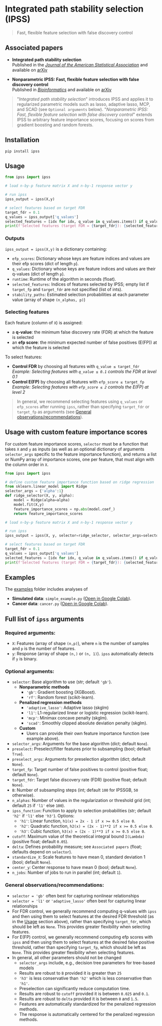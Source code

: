 # Integrated path stability selection (IPSS)

> Fast, flexible feature selection with false discovery control

## Associated papers

- **Integrated path stability selection**  
  Published in the [*Journal of the American Statistical Association*](https://doi.org/10.1080/01621459.2025.2525589) and available on [arXiv](https://arxiv.org/abs/2403.15877)

- **Nonparametric IPSS: Fast, flexible feature selection with false discovery control**  
  Published in [*Bioinformatics*](https://doi.org/10.1093/bioinformatics/btaf299) and available on [arXiv](https://arxiv.org/abs/2410.02208)

> "*Integrated path stability selection*" introduces IPSS and applies it to regularized parametric models such as lasso, adaptive lasso, MCP, and SCAD (see `Optional arguments` below). "*Nonparametric IPSS: Fast, flexible feature selection with false discovery control*" extends IPSS to arbitrary feature importance scores, focusing on scores from gradient boosting and random forests.

## Installation
```
pip install ipss
```

## Usage
```python
from ipss import ipss

# load n-by-p feature matrix X and n-by-1 response vector y

# run ipss
ipss_output = ipss(X,y)

# select features based on target FDR
target_fdr = 0.1
q_values = ipss_output['q_values']
selected_features = [idx for idx, q_value in q_values.items() if q_value <= target_fdr]
print(f'Selected features (target FDR = {target_fdr}): {selected_features}')
```
### Outputs
`ipss_output = ipss(X,y)` is a dictionary containing:
- `efp_scores`: Dictionary whose keys are feature indices and values are their efp scores (dict of length `p`).
- `q_values`: Dictionary whose keys are feature indices and values are their q-values (dict of length `p`).
- `runtime`: Runtime of the algorithm in seconds (float).
- `selected_features`: Indices of features selected by IPSS; empty list if `target_fp` and `target_fdr` are not specified (list of ints).
- `stability_paths`: Estimated selection probabilities at each parameter value (array of shape `(n_alphas, p)`)

### Selecting features
Each feature (column of `X`) is assigned:
- a **q-value**: the minimum false discovery rate (FDR) at which the feature is selected
- an **efp score**: the minimum expected number of false positives (E(FP)) at which the feature is selected

To select features:
- **Control FDR** by choosing all features with `q_value ≤ target_fdr`  
  _Example: Selecting features with `q_value ≤ 0.1` controls the FDR at level 0.1_
- **Control E(FP)** by choosing all features with `efp_score ≤ target_fp`  
  _Example: Selecting features with `efp_score ≤ 2` controls the E(FP) at level 2_

> In general, we recommend selecting features using `q_values` or `efp_scores` after running `ipss`, rather than specifying `target_fdr` or `target_fp` as arguments (see [General observations/recommendations](#general-observationsrecommendations)).

## Usage with custom feature importance scores
For custom feature importance scores, `selector` must be a function that takes `X` and `y` as inputs (as well as an optional
dictionary of arguments `selector_args` specific to the feature importance function), and returns a list or NumPy array of 
importance scores, one per feature, that must align with the column order in `X`.
```python
from ipss import ipss

# define custom feature importance function based on ridge regression
from sklearn.linear_model import Ridge
selector_args = {'alpha':1}
def ridge_selector(X, y, alpha):
	model = Ridge(alpha=alpha)
	model.fit(X,y)
	feature_importance_scores = np.abs(model.coef_)
	return feature_importance_scores

# load n-by-p feature matrix X and n-by-1 response vector y

# run ipss
ipss_output = ipss(X, y, selector=ridge_selector, selector_args=selector_args)

# select features based on target FDR
target_fdr = 0.1
q_values = ipss_output['q_values']
selected_features = [idx for idx, q_value in q_values.items() if q_value <= target_fdr]
print(f'Selected features (target FDR = {target_fdr}): {selected_features}')
```

## Examples
The [examples](https://github.com/omelikechi/ipss/tree/main/examples) folder includes analyses of
- **Simulated data**: `simple_example.py` ([Open in Google Colab](https://colab.research.google.com/github/omelikechi/ipss/blob/main/examples/simple_example.ipynb)).
- **Cancer data**: `cancer.py` ([Open in Google Colab](https://colab.research.google.com/github/omelikechi/ipss/blob/main/examples/cancer.ipynb)).

## Full list of `ipss` arguments

### Required arguments:
- `X`: Features (array of shape `(n,p)`), where `n` is the number of samples and `p` is the number of features.
- `y`: Response (array of shape `(n,)` or `(n, 1)`). `ipss` automatically detects if `y` is binary.

### Optional arguments:
- `selector`: Base algorithm to use (str; default `'gb'`).
	- **Nonparametric methods**
		- `'gb'`: Gradient boosting (XGBoost).
		- `'rf'`: Random forest (scikit-learn).
	- **Penalized regression methods**
		- `'adaptive_lasso'`: Adaptive lasso (skglm)
		- `'l1'`: L1-regularized linear or logistic regression (scikit-learn).
		- `'mcp'`: Minimax concave penalty (skglm).
		- `'scad'`: Smoothly clipped absolute deviation penalty (skglm).
	- **Custom**
		- Users can provide their own feature importance function (see example above). 
- `selector_args`: Arguments for the base algorithm (dict; default `None`).
- `preselect`: Preselect/filter features prior to subsampling (bool; default `True`).
- `preselect_args`: Arguments for preselection algorithm (dict; default `None`).
- `target_fp`: Target number of false positives to control (positive float; default `None`).
- `target_fdr`: Target false discovery rate (FDR) (positive float; default `None`).
- `B`: Number of subsampling steps (int; default `100` for IPSSGB, `50` otherwise).
- `n_alphas`: Number of values in the regularization or threshold grid (int; default `25` if `'l1'` else `100`).
- `ipss_function`: Function to apply to selection probabilities (str; default `'h2'` if `'l1'` else `'h3'`). Options:
	- `'h1'`: Linear function, ```h1(x) = 2x - 1 if x >= 0.5 else 0```.
	- `'h2'`: Quadratic function, ```h2(x) = (2x - 1)**2 if x >= 0.5 else 0```.
	- `'h3'`: Cubic function, ```h3(x) = (2x - 1)**3 if x >= 0.5 else 0```.
- `cutoff`: Maximum value of the theoretical integral bound `I(Lambda)` (positive float; default `0.05`).
- `delta`: Defines probability measure; see `Associated papers` (float; defaults depend on `selector`).
- `standardize_X`: Scale features to have mean 0, standard deviation 1 (bool; default `None`).
- `center_y`: Center response to have mean 0 (bool; default `None`).
- `n_jobs`: Number of jobs to run in parallel (int; default `1`).

### General observations/recommendations:
- `selector = 'gb'` often best for capturing nonlinear relationships
- `selector = 'l1'` or `'adaptive_lasso'` often best for capturing linear relationships
- For FDR control, we generally recommend computing q-values with `ipss` and then using them to select features at the desired FDR threshold (as in the [Usage](#usage) section above), rather than specifying `target_fdr`, which should be left as `None`. This provides greater flexibility when selecting features.
- For E(FP) control, we generally recommend computing efp scores with `ipss` and then using them to select features at the desired false positive threshold, rather than specifying `target_fp`, which should be left as `None`. This provides greater flexibility when selecting features.
- In general, all other parameters should not be changed
	- `selector_args` include, e.g., decision tree parameters for tree-based models
	- Results are robust to `B` provided it is greater than `25`
	- `'h3'` is less conservative than `'h2'` which is less conservative than `'h1'`.
	- Preselection can significantly reduce computation time.
	- Results are robust to `cutoff` provided it is between `0.025` and `0.1`.
	- Results are robust to `delta` provided it is between `0` and `1.5`.
	- Features are automatically standardized for the penalized regression methods.
	- The response is automatically centered for the penalized regression methods.

